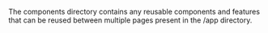 The components directory contains any reusable components and features that can be reused between multiple pages present in the /app directory.
